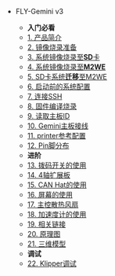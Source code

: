 * FLY-Gemini v3

    * **入门必看**
    * [1. 产品简介](/board/fly_gemini_v3/README.md)
    * [2. 镜像烧录准备](/board/fly_gemini_v3/FLY_π_mirror.md)
    * [3. 系统镜像烧录至**SD**卡](/board/fly_gemini_v3/sd_mirror.md)
    * [4. 系统镜像烧录至**M2WE**](/board/fly_gemini_v3/FLY_π_M2WE.md)
    * [5. SD卡系统**迁移**至M2WE](/board/fly_gemini_v3/sd_to_emmc.md)
    * [6. 启动前的系统配置](/board/fly_gemini_v3/config.md)
    * [7. 连接SSH](/board/fly_gemini_v3/to_ssh.md)
    * [8. 固件编译烧录](/board/fly_gemini_v3/flash.md)
    * [9. 读取主板ID](/board/fly_gemini_v3/readid.md)
    * [10. Gemini主板接线](/board/fly_gemini_v3/wiring.md)
    * [11. printer参考配置](/board/fly_gemini_v3/cfg.md)
    * [12. Pin脚分布](/board/fly_gemini_v3/pins.md)
    * **进阶**
    * [13. 拨码开关的使用](/board/fly_gemini_v3/dip.md)
    * [14. 4轴扩展板](/board/fly_gemini_v3/extend.md)
    * [15. CAN Hat的使用](/board/fly_gemini_v3/canbridge.md)
    * [16. 屏幕的使用](/board/fly_gemini_v3/screen.md)
    * [17. 主控散热风扇](/board/fly_gemini_v3/corefan.md)
    * [18. 加速度计的使用](/advanced/Accelerometer)
    * [19. 相关链接](/board/fly_gemini_v3/link.md)
    * [20. 原理图](/board/fly_gemini_v3/schematic.md)
    * [21. 三维模型](/board/fly_gemini_v3/3dmodel.md)
    * **调试**
    * [22. Klipper调试](/board/fly_gemini_v3/boardtest.md)
